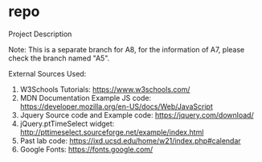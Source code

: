 repo
====

Project Description

Note: This is a separate branch for A8, for the information of A7, please check the branch named "A5".

External Sources Used:
1. W3Schools Tutorials: https://www.w3schools.com/
2. MDN Documentation Example JS code: https://developer.mozilla.org/en-US/docs/Web/JavaScript
3. Jquery Source code and Example code: https://jquery.com/download/
4. jQuery.ptTimeSelect widget: http://pttimeselect.sourceforge.net/example/index.html
5. Past lab code: https://ixd.ucsd.edu/home/w21/index.php#calendar
6. Google Fonts: https://fonts.google.com/
